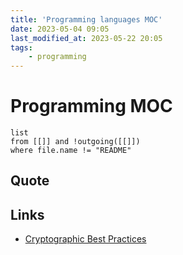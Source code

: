 ```yaml
---
title: 'Programming languages MOC'
date: 2023-05-04 09:05
last_modified_at: 2023-05-22 20:05
tags:
    - programming
---
```


# Programming MOC

```dataview
list
from [[]] and !outgoing([[]])
where file.name != "README"
```

## Quote

## Links

-   [Cryptographic Best Practices](https://gist.github.com/atoponce/07d8d4c833873be2f68c34f9afc5a78a)
